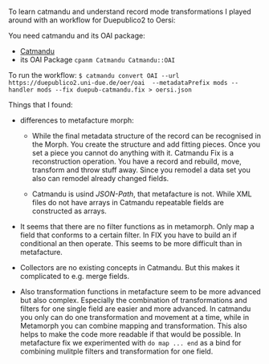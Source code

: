 To learn catmandu and understand record mode transformations I played around with an workflow for Duepublico2 to Oersi:

You need catmandu and its OAI package:

- [Catmandu](http://librecat.org/Catmandu/#installation)
- its OAI Package `cpanm Catmandu Catmandu::OAI`

To run the workflow: 
`$ catmandu convert OAI --url https://duepublico2.uni-due.de/oer/oai  --metadataPrefix mods --handler mods --fix duepub-catmandu.fix > oersi.json`

Things that I found:

- differences to metafacture morph:
  - While the final metadata structure of the record can be recognised in the Morph. You create the structure and add fitting pieces. Once you set a piece you cannot do anything with it. Catmandu Fix is a reconstruction operation. You have a record and rebuild, move, transform and throw stuff away. Since you remodel a data set you also can remodel already changed fields.
  
  - Catmandu is usind *JSON-Path*, that metafacture is not. While XML files do not have arrays in Catmandu repeatable fields are constructed as arrays.

- It seems that there are no filter functions as in metamorph. Only map a field that conforms to a certain filter. In FIX you have to build an if conditional an then operate. This seems to be more difficult than in metafacture.

- Collectors are no existing concepts in Catmandu. But this makes it complicated to e.g. merge fields.

- Also transformation functions in metafacture seem to be more advanced but also complex. Especially the combination of transformations and filters for one single field are easier and more advanced. In catmandu you only can do one transformation and movement at a time, while in Metamorph you can combine mapping and transformation. This also helps to make the code more readable if that would be possible. In metafacture fix we experimented with `do map ... end`  as a bind for combining mulitple filters and transformation for one field.

